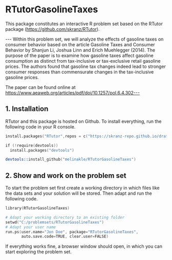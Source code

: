 # RTutorGasolineTaxes
This package constitutes an interactive R problem set based on the RTutor package (https://github.com/skranz/RTutor). 

--- Within this problem set, we will analyze the effects of gasoline taxes on consumer behavior based on the article Gasoline Taxes 
and Consumer Behavior by Shanjun Li, Joshua Linn and Erich Muehlegger (2014). 
The purpose of the paper is to examine how gasoline taxes affect gasoline consumption as distinct from tax-inclusive or tax-exclusive retail gasoline prices.
The authors found that gasoline tax changes indeed lead to stronger consumer responses than commensurate changes in the tax-inclusive gasoline prices. 

The paper can be found online at https://www.aeaweb.org/articles/pdf/doi/10.1257/pol.6.4.302---

## 1. Installation

RTutor and this package is hosted on Github. To install everything, run the following code in your R console.
```s
install.packages("RTutor",repos = c("https://skranz-repo.github.io/drat/",getOption("repos")))

if (!require(devtools))
  install.packages("devtools")

devtools::install_github("melinakle/RTutorGasolineTaxes")
```

## 2. Show and work on the problem set
To start the problem set first create a working directory in which files like the data sets and your solution will be stored. Then adapt and run the following code.
```s
library(RTutorGasolineTaxes)

# Adapt your working directory to an existing folder
setwd("C:/problemsets/RTutorGasolineTaxes")
# Adapt your user name
run.ps(user.name="Jon Doe", package="RTutorGasolineTaxes",
       auto.save.code=TRUE, clear.user=FALSE)
```
If everything works fine, a browser window should open, in which you can start exploring the problem set.
